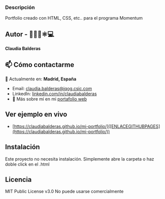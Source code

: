 ### Descripción
Portfolio creado con HTML, CSS, etc.. para el programa Momentum

## Autor - 👩🏻‍🔬⚛️💻
**Claudia Balderas**

## 📫 Cómo contactarme
📍 Actualmente en: **Madrid, España**
- Email: claudia.balderas@iqog.csic.com
- LinkedIn: [linkedin.com/in/claudiabalderas](https://www.linkedin.com/in/phdclaudiabalderas/)
- 📌 Más sobre mí en mi [portafolio web](https://claudiabalderas.github.io)

## Ver ejemplo en vivo
- [https://claudiabalderas.github.io/mi-portfolio/]([ENLACEGITHUBPAGES](https://claudiabalderas.github.io/mi-portfolio/))

## Instalación
Este proyecto no necesita instalación. Simplemente abre la carpeta o haz doble click en el .html

## Licencia
MIT Public License v3.0
No puede usarse comercialmente

